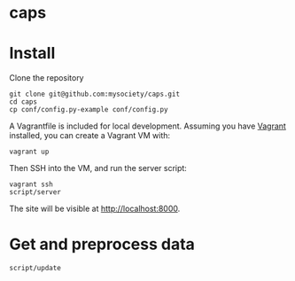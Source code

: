 # caps

# Install

Clone the repository

```
git clone git@github.com:mysociety/caps.git
cd caps
cp conf/config.py-example conf/config.py
```

A Vagrantfile is included for local development. Assuming you have [Vagrant](https://www.vagrantup.com/) installed, you can create a Vagrant VM with:

```
vagrant up
```

Then SSH into the VM, and run the server script:

```
vagrant ssh
script/server
```

The site will be visible at <http://localhost:8000>.

# Get and preprocess data

```
script/update
```
